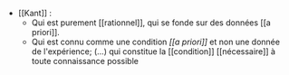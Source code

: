 - [[Kant]] :
	- Qui est purement [[rationnel]], qui se fonde sur des données [[a priori]]. 
	- Qui est connu comme une condition _[[a priori]]_ et non une donnée de l'expérience; (...) qui constitue la [[condition]] [[nécessaire]] à toute connaissance possible